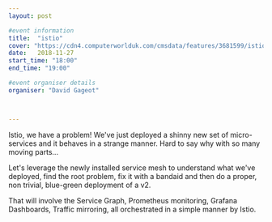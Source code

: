 ```yaml
---
layout: post

#event information
title:  "istio"
cover: "https://cdn4.computerworlduk.com/cmsdata/features/3681599/istio1200_thumb800.jpg"
date:   2018-11-27
start_time: "18:00"
end_time: "19:00"

#event organiser details
organiser: "David Gageot"



---
```


Istio, we have a problem! We've just deployed a shinny new set of micro-services and it behaves in a strange manner. Hard to say why with so many moving parts...

Let's leverage the newly installed service mesh to understand what we've deployed, find the root problem, fix it with a bandaid and then do a proper, non trivial, blue-green deployment of a v2.

That will involve the Service Graph, Prometheus monitoring, Grafana Dashboards, Traffic mirroring, all orchestrated in a simple manner by Istio.
